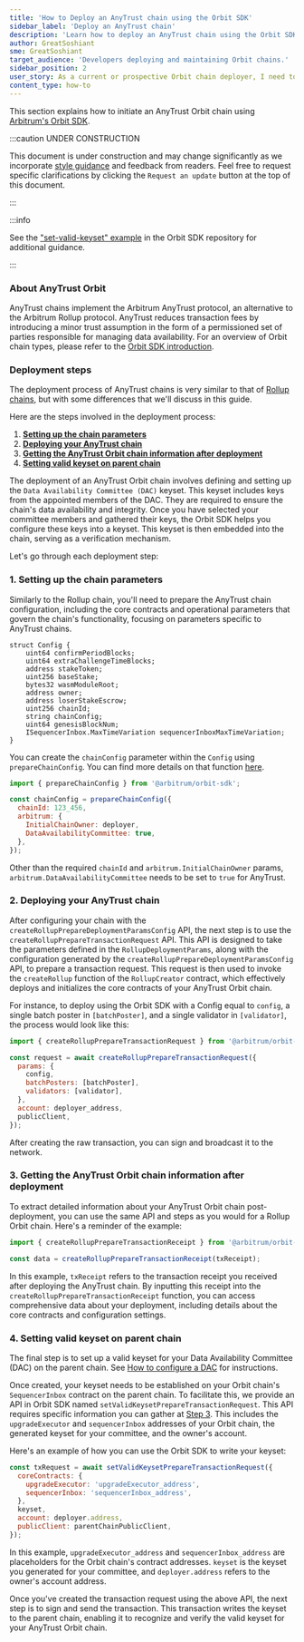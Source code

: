 ```yaml
---
title: 'How to Deploy an AnyTrust chain using the Orbit SDK'
sidebar_label: 'Deploy an AnyTrust chain'
description: 'Learn how to deploy an AnyTrust chain using the Orbit SDK '
author: GreatSoshiant
sme: GreatSoshiant
target_audience: 'Developers deploying and maintaining Orbit chains.'
sidebar_position: 2
user_story: As a current or prospective Orbit chain deployer, I need to configure and deploy an AnyTrust Orbit chain.
content_type: how-to
---
```


This section explains how to initiate an <a data-quicklook-from="arbitrum-anytrust-chain">AnyTrust Orbit chain</a> using [Arbitrum's Orbit SDK](https://github.com/OffchainLabs/arbitrum-orbit-sdk).

:::caution UNDER CONSTRUCTION

This document is under construction and may change significantly as we incorporate [style guidance](/for-devs/contribute#document-type-conventions) and feedback from readers. Feel free to request specific clarifications by clicking the `Request an update` button at the top of this document.

:::

:::info

See the ["set-valid-keyset" example](https://github.com/OffchainLabs/arbitrum-orbit-sdk/blob/main/examples/set-valid-keyset/index.ts) in the Orbit SDK repository for additional guidance.

:::

### About AnyTrust Orbit

AnyTrust chains implement the Arbitrum AnyTrust protocol, an alternative to the Arbitrum Rollup protocol. AnyTrust reduces transaction fees by introducing a minor trust assumption in the form of a permissioned set of parties responsible for managing data availability. For an overview of Orbit chain types, please refer to the [Orbit SDK introduction](../orbit-sdk-introduction.md).

### Deployment steps

The deployment process of AnyTrust chains is very similar to that of [Rollup chains](/launch-orbit-chain/03-deploy-an-orbit-chain/02-deploying-rollup-chain.md#rollup-configuration-parameters), but with some differences that we'll discuss in this guide.

Here are the steps involved in the deployment process:

1. **[Setting up the chain parameters](#1-setting-up-the-chain-parameters)**
2. **[Deploying your AnyTrust chain](#2-deploying-your-anytrust-chain)**
3. **[Getting the AnyTrust Orbit chain information after deployment](#3-getting-the-anytrust-orbit-chain-information-after-deployment)**
4. **[Setting valid keyset on parent chain](#4-setting-valid-keyset-on-parent-chain)**

The deployment of an AnyTrust Orbit chain involves defining and setting up the <a data-quicklook-from="data-availability-committee-dac">`Data Availability Committee (DAC)`</a> keyset. This keyset includes keys from the appointed members of the DAC. They are required to ensure the chain's data availability and integrity. Once you have selected your committee members and gathered their keys, the Orbit SDK helps you configure these keys into a keyset.
This keyset is then embedded into the chain, serving as a verification mechanism.

Let's go through each deployment step:

### 1. Setting up the chain parameters

Similarly to the Rollup chain, you'll need to prepare the AnyTrust chain configuration, including the core contracts and operational parameters that govern the chain's functionality, focusing on parameters specific to AnyTrust chains.

```solidity {10}
struct Config {
    uint64 confirmPeriodBlocks;
    uint64 extraChallengeTimeBlocks;
    address stakeToken;
    uint256 baseStake;
    bytes32 wasmModuleRoot;
    address owner;
    address loserStakeEscrow;
    uint256 chainId;
    string chainConfig;
    uint64 genesisBlockNum;
    ISequencerInbox.MaxTimeVariation sequencerInboxMaxTimeVariation;
}
```

You can create the `chainConfig` parameter within the `Config` using `prepareChainConfig`. You can find more details on that function [here](/launch-orbit-chain/03-deploy-an-orbit-chain/02-deploying-rollup-chain.md#41-preparechainconfig).

```js
import { prepareChainConfig } from '@arbitrum/orbit-sdk';

const chainConfig = prepareChainConfig({
  chainId: 123_456,
  arbitrum: {
    InitialChainOwner: deployer,
    DataAvailabilityCommittee: true,
  },
});
```

Other than the required `chainId` and `arbitrum.InitialChainOwner` params, `arbitrum.DataAvailabilityCommittee` needs to be set to `true` for AnyTrust.

### 2. Deploying your AnyTrust chain

After configuring your chain with the `createRollupPrepareDeploymentParamsConfig` API, the next step is to use the `createRollupPrepareTransactionRequest` API. This API is designed to take the parameters defined in the `RollupDeploymentParams`, along with the configuration generated by the `createRollupPrepareDeploymentParamsConfig` API, to prepare a transaction request. This request is then used to invoke the `createRollup` function of the `RollupCreator` contract, which effectively deploys and initializes the core contracts of your AnyTrust Orbit chain.

For instance, to deploy using the Orbit SDK with a Config equal to `config`, a single batch poster in `[batchPoster]`, and a single validator in `[validator]`, the process would look like this:

```js
import { createRollupPrepareTransactionRequest } from '@arbitrum/orbit-sdk';

const request = await createRollupPrepareTransactionRequest({
  params: {
    config,
    batchPosters: [batchPoster],
    validators: [validator],
  },
  account: deployer_address,
  publicClient,
});
```

After creating the raw transaction, you can sign and broadcast it to the network.

### 3. Getting the AnyTrust Orbit chain information after deployment

To extract detailed information about your AnyTrust Orbit chain post-deployment, you can use the same API and steps as you would for a Rollup Orbit chain. Here's a reminder of the example:

```js
import { createRollupPrepareTransactionReceipt } from '@arbitrum/orbit-sdk';

const data = createRollupPrepareTransactionReceipt(txReceipt);
```

In this example, `txReceipt` refers to the transaction receipt you received after deploying the AnyTrust chain. By inputting this receipt into the `createRollupPrepareTransactionReceipt` function, you can access comprehensive data about your deployment, including details about the core contracts and configuration settings.

### 4. Setting valid keyset on parent chain

The final step is to set up a valid keyset for your Data Availability Committee (DAC) on the parent chain. See [How to configure a DAC](/run-arbitrum-node/data-availability-committees/04-configure-dac.mdx) for instructions.

Once created, your keyset needs to be established on your Orbit chain's `SequencerInbox` contract on the parent chain.
To facilitate this, we provide an API in Orbit SDK named `setValidKeysetPrepareTransactionRequest`. This API requires specific information you can gather at [Step 3](#3-getting-the-anytrust-orbit-chain-information-after-deployment). This includes the `upgradeExecutor` and `sequencerInbox` addresses of your Orbit chain, the generated keyset for your committee, and the owner's account.

Here's an example of how you can use the Orbit SDK to write your keyset:

```js
const txRequest = await setValidKeysetPrepareTransactionRequest({
  coreContracts: {
    upgradeExecutor: 'upgradeExecutor_address',
    sequencerInbox: 'sequencerInbox_address',
  },
  keyset,
  account: deployer.address,
  publicClient: parentChainPublicClient,
});
```

In this example, `upgradeExecutor_address` and `sequencerInbox_address` are placeholders for the Orbit chain's contract addresses. `keyset` is the keyset you generated for your committee, and `deployer.address` refers to the owner's account address.

Once you've created the transaction request using the above API, the next step is to sign and send the transaction. This transaction writes the keyset to the parent chain, enabling it to recognize and verify the valid keyset for your AnyTrust Orbit chain.
